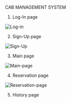 CAB MANAGEMENT SYSTEM
1. Log-In page

![Log-in](https://user-images.githubusercontent.com/100133679/155060523-1bbcef98-b1e4-4022-b6b5-f68f9198b7ff.jpg)


2. Sign-Up page

![Sign-Up](https://user-images.githubusercontent.com/100133679/155061158-bbb6e5d1-759a-47a5-aeac-ccb448312660.jpg)


3. Main page

![Main-page](https://user-images.githubusercontent.com/100133679/155061342-47bec132-da50-4520-b6bc-6f21c56b08ce.jpg)


4. Reservation page

![Reservation-page](https://user-images.githubusercontent.com/100133679/155061438-06483774-ba0c-4848-a1d5-f78754935aa9.jpg)


5. History page

